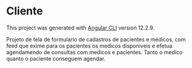 # Cliente

This project was generated with [Angular CLI](https://github.com/angular/angular-cli) version 12.2.9.

Projeto de tela de formulario de cadastros de pacientes e médicos, com feed que exime para os pacientes os medicos disponiveis e efetua agendamendo de consultas com medicos e pacientes. Tanto o medico quanto o paciente conseguem agendar.
